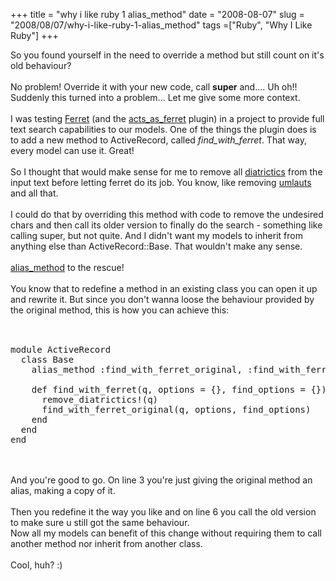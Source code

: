 +++ 
title = "why i like ruby 1 alias_method"
date = "2008-08-07"
slug = "2008/08/07/why-i-like-ruby-1-alias_method"
tags =["Ruby", "Why I Like Ruby"]
+++

<p>
So you found yourself in the need to override a method but still count on it's old behaviour?<br><br>No problem! Override it with your new code, call <strong>super</strong> and.... Uh oh!! Suddenly this turned into a problem... Let me give some more context.<br><br>I was testing <a href="http://ferret.davebalmain.com/trac/wiki">Ferret</a> (and the <a href="http://projects.jkraemer.net/acts_as_ferret/">acts_as_ferret</a> plugin) in a project to provide full text search capabilities to our models. One of the things the plugin does is to add a new method to ActiveRecord, called <em>find_with_ferret</em>. That way, every model can use it. Great!<br><br>So I thought that would make sense for me to remove all <a href="http://en.wikipedia.org/wiki/Diacritics">diatrictics</a> from the input text before letting ferret do its job. You know, like removing <a href="http://en.wikipedia.org/wiki/Umlaut_%28diacritic%29">umlauts</a> and all that.<br><br>I could do that by overriding this method with code to remove the undesired chars and then call its older version to finally do the search - something like calling super, but not quite. And I didn't want my models to inherit from anything else than ActiveRecord::Base. That wouldn't make any sense.<br><br><a href="http://www.ruby-doc.org/core/classes/Module.html#M000395">alias_method</a> to the rescue!<br><br>You know that to redefine a method in an existing class you can open it up and rewrite it. But since you don't wanna loose the behaviour provided by the original method, this is how you can achieve this:<br><br><pre lang="ruby" line="1"><br>module ActiveRecord<br>  class Base<br>    alias_method :find_with_ferret_original, :find_with_ferret<br><br>    def find_with_ferret(q, options = {}, find_options = {})<br>      remove_diatrictics!(q)<br>      find_with_ferret_original(q, options, find_options)<br>    end<br>  end<br>end<br></pre><br><br>And you're good to go. On line 3 you're just giving the original method an alias, making a copy of it.<br><br>Then you redefine it the way you like and on line 6 you call the old version to make sure u still got the same behaviour.  <br>Now all my models can benefit of this change without requiring them to call another method nor inherit from another class.<br><br>Cool, huh? :)
</p>

